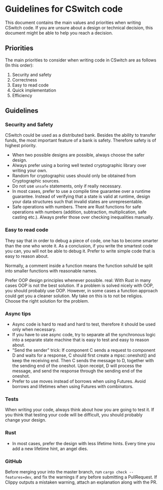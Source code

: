 
# Guidelines for CSwitch code

This document contains the main values and priorities when writing CSwitch
code. If you are unsure about a design or technical decision, this document
might be able to help you reach a decision.


## Priorities

The main priorities to consider when writing code in CSwitch are as follows (In
this order):

1. Security and safety
2. Correctness
3. Easy to read code
4. Quick implementation
5. Efficiency


## Guidelines

### Security and Safety

CSwitch could be used as a distributed bank. Besides the ability to transfer
funds, the most important feature of a bank is safety. Therefore safety is of
highest priority.

- When two possible designs are possible, always choose the safer design.
- Always prefer using a boring well tested cryptographic library over writing
    your own.
- Random for cryptographic uses should only be obtained from Cryptographic sources.
- Do not use `unsafe` statements, only if really necessary.
- In most cases, prefer to use a compile time guarantee over a runtime guarantee.
    Instead of verifying that a state is valid at runtime, design your data
    structures such that invalid states are unrepresentable.
- Safe operations with numbers. There are Rust functions for safe operations
    with numbers (addition, subtraction, multiplication, safe casting etc.).
    Always prefer those over checking inequalities manually.


### Easy to read code

They say that in order to debug a piece of code, one has to become smarter than
the one who wrote it. As a conclusion, if you write the smartest code you can,
you will not be able to debug it. Prefer to write simple code that is easy to
reason about. 

Normally, a comment inside a function means the function sohuld be split into
smaller functions with reasonable names.

Prefer OOP design principles whenever possible. 
real: With Rust in many cases OOP is not the best solution.
If a problem is solved nicely with OOP, you should probably use OOP.
However, in some cases a function approach could get you a cleaner solution.
My take on this is to not be religios. Choose the right solution for the
problem.



### Async tips

- Async code is hard to read and hard to test, therefore it should be used only
    when necessary.
- If you have to use async code, try to separate all the synchronous logic into
    a separate state machine that is easy to test and easy to reason about.
- "Send the sender" trick: If component C sends a request to component D and
    waits for a response, C should first create a mpsc::oneshot() and keep the
    receiving end. Then C sends the message to D, together with the sending end
    of the oneshot. Upon receipt, D will process the message, and send the
    response through the sending end of the oneshot.
- Prefer to use moves instead of borrows when using Futures. Avoid borrows and
    lifetimes when using Futures with combinators.

### Tests

When writing your code, always think about how you are going to test it.
If you think that testing your code will be difficult, you should probably
change your design.

### Rust

- In most cases, prefer the design with less lifetime hints. Every time you add
    a new lifetime hint, an angel dies.

### GitHub

Before merging your into the master branch, run ```cargo check --features=dev```,
and fix the warnings if any before submitting a PullRequest. If Clippy
outputs a mistaken warning, attach an explanation along with the PR.
